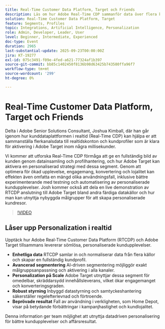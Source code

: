 ```yaml
---
title: Real-Time Customer Data Platform, Target och Friends
description: Läs om hur Adobe Real-Time CDP sammanför data över flera kanaler i användbara kundprofiler som aktiveras direkt i Adobe Target. Se hur sammankopplade data och AI-driven segmentering möjliggör personaliserade resor, tester och automatisering som driver engagemang, konverteringar och lojalitet. Innehåller en live demo av RTCDP och Target in action.
solution: Real-Time Customer Data Platform, Target
feature: Segments, Profiles
topic: Integrations, Artificial Intelligence, Personalization
role: Admin, Developer, Leader, User
level: Beginner, Intermediate, Experienced
doc-type: Event
duration: 2965
last-substantial-update: 2025-09-23T00:00:00Z
jira: KT-19277
exl-id: 075c3491-f09e-4fed-a621-77324af1b397
source-git-commit: bb85c1402450f8136b98d63425b743580ffa96f7
workflow-type: tm+mt
source-wordcount: '299'
ht-degree: 0%

---
```


# Real-Time Customer Data Platform, Target och Friends

Delta i Adobe Senior Solutions Consultant, Joshua Kimball, där han går igenom hur kunddataplattformen i realtid (Real-Time CDP) kan hjälpa er att sammanställa flerkanalsdata till realtidskonton och kundprofiler som är klara för aktivering i Adobe Target inom några millisekunder.

Vi kommer att utforska Real-Time CDP förmåga att ge en fullständig bild av kunden genom datainsamling och profilhantering, och hur Adobe Target kan aktivera en personaliserad strategi med dessa segment. Genom att optimera för ökad upplevelse, engagemang, konvertering och lojalitet kan effekten även omfatta en mängd olika användningsfall, inklusive bättre experimenterande med testning och automatisering av personaliserade kundupplevelser. Josh kommer också att dela en live demonstration av RTCDP anslutning till Adobe Target bland andra färdiga datakällor och hur man kan utnyttja nybyggda målgrupper för att skapa personaliserade kundresor.

>[!VIDEO](https://video.tv.adobe.com/v/3475185/?learn=on&enablevpops)

## Låser upp Personalization i realtid

Upptäck hur Adobe Real-Time Customer Data Platform (RTCDP) och Adobe Target tillsammans levererar sömlösa, personaliserade kundupplevelser.

* **Enhetliga data** RTCDP samlar in och normaliserar data från flera källor och skapar en fullständig kundprofil.
* **Avancerad segmentering** AI-driven segmentering möjliggör exakt målgruppsanpassning och aktivering i alla kanaler.
* **Personalization på Scale** Adobe Target utnyttjar dessa segment för omedelbar, skräddarsydd innehållsleverans, vilket ökar engagemanget och konverteringsgraden.
* **Robust styrning** Inbyggd datastyrning och samtyckeshantering säkerställer regelefterlevnad och förtroende.
* **Beprövade resultat** Fall av användning i verkligheten, som Home Depot, visar på betydande förbättringar i kampanjhastighet och kundlojalitet.

Denna information ger team möjlighet att utnyttja datadriven personalisering för bättre kundupplevelser och affärsresultat.

